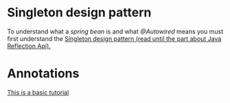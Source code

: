 # Singleton design pattern

To understand what a *spring bean* is and what *@Autowired* means you must first understand the [Singleton design pattern (read until the part about Java Reflection Api).](https://medium.com/@kevalpatel2106/digesting-singleton-design-pattern-in-java-5d434f4f322)

# Annotations

[This is a basic tutorial](http://tutorials.jenkov.com/java/annotations.html)